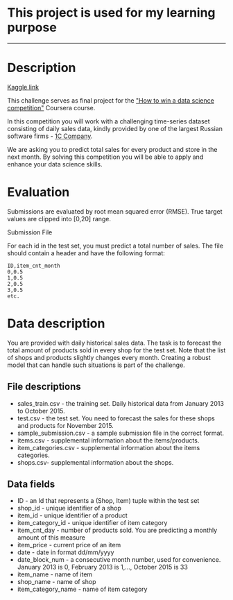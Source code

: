 # This project is used for my learning purpose

---
# Description
[Kaggle link](https://www.kaggle.com/c/competitive-data-science-predict-future-sales/data)

This challenge serves as final project for the ["How to win a data science competition"](https://www.coursera.org/learn/competitive-data-science) Coursera course.

In this competition you will work with a challenging time-series dataset consisting of daily sales data, kindly provided by one of the largest Russian software firms - [1C Company](http://1c.ru/eng/title.htm).

We are asking you to predict total sales for every product and store in the next month. By solving this competition you will be able to apply and enhance your data science skills.

# Evaluation
Submissions are evaluated by root mean squared error (RMSE). True target values are clipped into [0,20] range.

Submission File

For each id in the test set, you must predict a total number of sales. The file should contain a header and have the following format:

```
ID,item_cnt_month
0,0.5
1,0.5
2,0.5
3,0.5
etc.
```

# Data description
You are provided with daily historical sales data. The task is to forecast the total amount of products sold in every shop for the test set. Note that the list of shops and products slightly changes every month. Creating a robust model that can handle such situations is part of the challenge.

## File descriptions
* sales_train.csv - the training set. Daily historical data from January 2013 to October 2015.
* test.csv - the test set. You need to forecast the sales for these shops and products for November 2015.
* sample_submission.csv - a sample submission file in the correct format.
* items.csv - supplemental information about the items/products.
* item_categories.csv  - supplemental information about the items categories.
* shops.csv- supplemental information about the shops.

## Data fields
* ID - an Id that represents a (Shop, Item) tuple within the test set
* shop_id - unique identifier of a shop
* item_id - unique identifier of a product
* item_category_id - unique identifier of item category
* item_cnt_day - number of products sold. You are predicting a monthly amount of this measure
* item_price - current price of an item
* date - date in format dd/mm/yyyy
* date_block_num - a consecutive month number, used for convenience. January 2013 is 0, February 2013 is 1,..., October 2015 is 33
* item_name - name of item
* shop_name - name of shop
* item_category_name - name of item category

